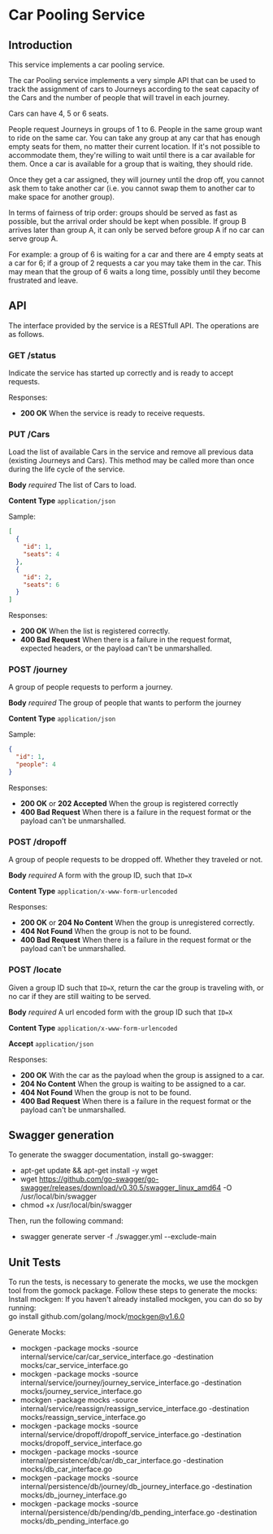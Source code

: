 # Car Pooling Service

## Introduction 

This service implements a car pooling service. 

The car Pooling service implements a very simple API that can be used to track the assignment of cars to Journeys according to the seat capacity of the Cars and the number of people that will travel in each journey.

Cars can have 4, 5 or 6 seats.

People request Journeys in groups of 1 to 6. People in the same group want to ride on the same car. You can take any group at any car that has enough empty seats for them, no matter their current location. If it's not possible to accommodate them, they're willing to wait until there is a car available for them. Once a car is available for a group that is waiting, they should ride.

Once they get a car assigned, they will journey until the drop off, you cannot ask them to take another car (i.e. you cannot swap them to another car to make space for another group).

In terms of fairness of trip order: groups should be served as fast as possible, but the arrival order should be kept when possible. If group B arrives later than group A, it can only be served before group A if no car can serve group A.

For example: a group of 6 is waiting for a car and there are 4 empty seats at a car for 6; if a group of 2 requests a car you may take them in the car. This may mean that the group of 6 waits a long time, possibly until they become frustrated and leave.

## API

The interface provided by the service is a RESTfull API. The operations are as follows.

### GET /status

Indicate the service has started up correctly and is ready to accept requests.

Responses:

* **200 OK** When the service is ready to receive requests.

### PUT /Cars

Load the list of available Cars in the service and remove all previous data (existing Journeys and Cars). This method may be called more than once during the life cycle of the service.

**Body** _required_ The list of Cars to load.

**Content Type** `application/json`

Sample:

```json
[
  {
    "id": 1,
    "seats": 4
  },
  {
    "id": 2,
    "seats": 6
  }
]
```

Responses:

* **200 OK** When the list is registered correctly.
* **400 Bad Request** When there is a failure in the request format, expected headers, or the payload can't be unmarshalled.

### POST /journey

A group of people requests to perform a journey.

**Body** _required_ The group of people that wants to perform the journey

**Content Type** `application/json`

Sample:

```json
{
  "id": 1,
  "people": 4
}
```

Responses:

* **200 OK** or **202 Accepted** When the group is registered correctly
* **400 Bad Request** When there is a failure in the request format or the payload can't be unmarshalled.

### POST /dropoff

A group of people requests to be dropped off. Whether they traveled or not.

**Body** _required_ A form with the group ID, such that `ID=X`

**Content Type** `application/x-www-form-urlencoded`

Responses:

* **200 OK** or **204 No Content** When the group is unregistered correctly.
* **404 Not Found** When the group is not to be found.
* **400 Bad Request** When there is a failure in the request format or the payload can't be unmarshalled.

### POST /locate

Given a group ID such that `ID=X`, return the car the group is traveling
with, or no car if they are still waiting to be served.

**Body** _required_ A url encoded form with the group ID such that `ID=X`

**Content Type** `application/x-www-form-urlencoded`

**Accept** `application/json`

Responses:

* **200 OK** With the car as the payload when the group is assigned to a car.
* **204 No Content** When the group is waiting to be assigned to a car.
* **404 Not Found** When the group is not to be found.
* **400 Bad Request** When there is a failure in the request format or the payload can't be unmarshalled.

## Swagger generation

To generate the swagger documentation, install go-swagger:

* apt-get update && apt-get install -y wget
* wget https://github.com/go-swagger/go-swagger/releases/download/v0.30.5/swagger_linux_amd64 -O /usr/local/bin/swagger
* chmod +x /usr/local/bin/swagger

Then, run the following command:

* swagger generate server -f ./swagger.yml --exclude-main

## Unit Tests

To run the tests, is necessary to generate the mocks, we use the mockgen tool from the gomock package. Follow these steps to generate the mocks:  
Install mockgen: If you haven't already installed mockgen, you can do so by running:  
go install github.com/golang/mock/mockgen@v1.6.0

Generate Mocks:

* mockgen -package mocks -source internal/service/car/car_service_interface.go -destination mocks/car_service_interface.go
* mockgen -package mocks -source internal/service/journey/journey_service_interface.go -destination mocks/journey_service_interface.go
* mockgen -package mocks -source internal/service/reassign/reassign_service_interface.go -destination mocks/reassign_service_interface.go
* mockgen -package mocks -source internal/service/dropoff/dropoff_service_interface.go -destination mocks/dropoff_service_interface.go
* mockgen -package mocks -source internal/persistence/db/car/db_car_interface.go -destination mocks/db_car_interface.go
* mockgen -package mocks -source internal/persistence/db/journey/db_journey_interface.go -destination mocks/db_journey_interface.go
* mockgen -package mocks -source internal/persistence/db/pending/db_pending_interface.go -destination mocks/db_pending_interface.go